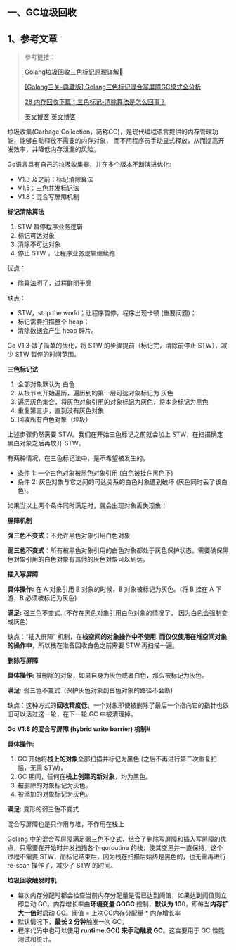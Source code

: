 ## 一、GC垃圾回收

## 1、参考文章

> 参考链接：
>
> [Golang垃圾回收三色标记原理详解🤣](https://juejin.cn/post/7304268951315415090#heading-9 "Golang垃圾回收三色标记原理详解🤣")
> 
> [[Golang三关-典藏版] Golang三色标记混合写屏障GC模式全分析](https://learnku.com/articles/68141 "[Golang三关-典藏版] Golang三色标记混合写屏障GC模式全分析")
> 
> [28 内存回收下篇：三色标记-清除算法是怎么回事？](https://learn.lianglianglee.com/%E4%B8%93%E6%A0%8F/%E9%87%8D%E5%AD%A6%E6%93%8D%E4%BD%9C%E7%B3%BB%E7%BB%9F-%E5%AE%8C/28%20%20%E5%86%85%E5%AD%98%E5%9B%9E%E6%94%B6%E4%B8%8B%E7%AF%87%EF%BC%9A%E4%B8%89%E8%89%B2%E6%A0%87%E8%AE%B0-%E6%B8%85%E9%99%A4%E7%AE%97%E6%B3%95%E6%98%AF%E6%80%8E%E4%B9%88%E5%9B%9E%E4%BA%8B%EF%BC%9F.md "28 内存回收下篇：三色标记-清除算法是怎么回事？")
> 
> [英文博客](URL "英文博客")
> [英文博客](URL "英文博客")


垃圾收集(Garbage Collection，简称GC)，是现代编程语言提供的内存管理功能，能够自动释放不需要的内存对象，
而不用程序员手动显式释放，从而提高开发效率，并降低内存泄漏的风险。

Go语言具有自己的垃圾收集器，并在多个版本不断演进优化:

- V1.3 及之前：标记清除算法
- V1.5：三色并发标记法
- V1.8：混合写屏障机制

**标记清除算法**

1. STW 暂停程序业务逻辑
2. 标记可达对象
3. 清除不可达对象
4. 停止 STW ，让程序业务逻辑继续跑

优点：

- 除算法明了，过程鲜明干脆

缺点：

- STW，stop the world；让程序暂停，程序出现卡顿 (重要问题)；
- 标记需要扫描整个 heap；
- 清除数据会产生 heap 碎片。

Go V1.3 做了简单的优化，将 STW 的步骤提前（标记完，清除前停止 STW），减少 STW 暂停的时间范围。

**三色标记法**

1. 全部对象默认为 白色
2. 从根节点开始遍历，遍历到的第一层可达对象标记为 灰色
3. 遍历灰色集合，将灰色对象引用的对象标记为灰色，将本身标记为黑色
4. 重复第三步，直到没有灰色对象
5. 回收所有白色对象（垃圾）

上述步骤仍然需要 STW。我们在开始三色标记之前就会加上 STW，在扫描确定黑白对象之后再放开 STW。

有两种情况，在三色标记法中，是不希望被发生的。

- 条件 1: 一个白色对象被黑色对象引用 (白色被挂在黑色下)
- 条件 2: 灰色对象与它之间的可达关系的白色对象遭到破坏 (灰色同时丢了该白色)。

如果当以上两个条件同时满足时，就会出现对象丢失现象！

**屏障机制**

**强三色不变式**：不允许黑色对象引用白色对象

**弱三色不变式**：所有被黑色对象引用的白色对象都处于灰色保护状态。需要确保黑色对象引用的白色对象有其他的灰色对象可以到达。

**插入写屏障**

**具体操作:** 在 A 对象引用 B 对象的时候，B 对象被标记为灰色。(将 B 挂在 A 下游，B 必须被标记为灰色)

**满足:** 强三色不变式. (不存在黑色对象引用白色对象的情况了， 因为白色会强制变成灰色)

缺点：“插入屏障” 机制，在**栈空间的对象操作中不使用. 而仅仅使用在堆空间对象的操作中**，所以栈在准备回收白色之前需要 STW
再扫描一遍。

**删除写屏障**

**具体操作:** 被删除的对象，如果自身为灰色或者白色，那么被标记为灰色。

**满足:** 弱三色不变式. (保护灰色对象到白色对象的路径不会断)

缺点：这种方式的**回收精度低**，一个对象即使被删除了最后一个指向它的指针也依旧可以活过这一轮，在下一轮 GC 中被清理掉。

**Go V1.8 的混合写屏障 (hybrid write barrier) 机制#**

**具体操作:**

1. GC 开始将**栈上的对象**全部扫描并标记为黑色 (之后不再进行第二次重复扫描，无需 STW)，
2. GC 期间，任何在**栈上创建的新对象**，均为黑色。
3. 被删除的对象标记为灰色。
4. 被添加的对象标记为灰色。

**满足:** 变形的弱三色不变式.

混合写屏障也是只作用与堆，不作用在栈上

Golang 中的混合写屏障满足弱三色不变式，结合了删除写屏障和插入写屏障的优点，只需要在开始时并发扫描各个 goroutine
的栈，使其变黑并一直保持，这个过程不需要 STW，而标记结束后，因为栈在扫描后始终是黑色的，也无需再进行 re-scan
操作了，减少了 STW 的时间。

**垃圾回收触发时机**

- 每次内存分配时都会检查当前内存分配量是否已达到阈值，如果达到阈值则立即启动 GC。内存增长率由**环境变量 GOGC** 控制，**默认为
  10**0，即每当**内存扩大一倍时**启动 GC。阀值 = 上次GC内存分配量 * 内存增长率
- 默认情况下，**最长 2 分钟**触发一次 GC。
- 程序代码中也可以使用 **runtime.GC() 来手动触发 GC**。这主要用于 GC 性能测试和统计。



